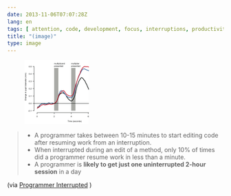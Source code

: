 ```yaml
---
date: 2013-11-06T07:07:28Z
lang: en
tags: [ attention, code, development, focus, interruptions, productivity, programming, the zone ]
title: "(image)"
type: image
---
```


<figure>
<a
href="https://hugo.ferreira.cc/a-programmer-takes-between-10-15-minutes-to-start/attachment/338/"
rel="attachment"><img
src="tumblr_mvuc93LxTB1qz82meo1_1280-150x150.png"
width="150" height="150" /></a></figure>

> -    A programmer takes between 10-15 minutes to start editing code
>     after resuming work from an interruption.
> -    When interrupted during an edit of a method, only 10% of times
>     did a programmer resume work in less than a minute.
> -    A programmer is **likely to get just one uninterrupted 2-hour
>     session** in a day

(via [Programmer
Interrupted](http://blog.ninlabs.com/2013/01/programmer-interrupted/) )

